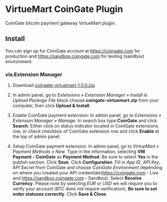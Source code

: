 # VirtueMart CoinGate Plugin

CoinGate bitcoin payment gateway VirtueMart plugin.


## Install

You can sign up for CoinGate account at https://coingate.com for production and https://sandbox.coingate.com for testing (sandbox) environment.

### via Extension Manager

1. Download [coingate-virtuemart-1.0.0.zip](https://github.com/coingate/virtuemart-plugin/releases/download/v1.0.0/coingate-virtuemart-1.0.0.zip)

2. In admin panel, go to *Extensions » Extension Manager » Install* in *Upload Package File* block choose **coingate-virtuemart.zip** from your computer, then click **Upload & Install**.

3. Enable CoinGate payment extension: In admin panel, go to *Extensions » Extension Manager » Manage*.
In search box type **CoinGate** and click **Search**. Either click on status indicator located in CoinGate extensions row, or check checkbox of CoinGate extension row and click **Enable** at the top of admin panel.

4. Setup CoinGate payment extension: In admin panel, go to *VirtueMart » Payment Methods » New*. Type in the information, selecting **VM Payment - CoinGate** as **Payment Method**. Be sure to select **Yes** in the publish section. Click **Save**. Click **Configuration**. Fill in *App ID*, *API Key*, *API Secret* from CoinGate and choose *CoinGate Environment* depending on where you created your API credentials(https://coingate.com - Live and https://sandbox.coingate.com - Sandbox). Select **Receive Currency**. Please note by selecting *EUR* or *USD* we will require you to verify your account (*BTC* does not require verification). **Be sure to set order statuses correctly**. Click **Save & Close**.
